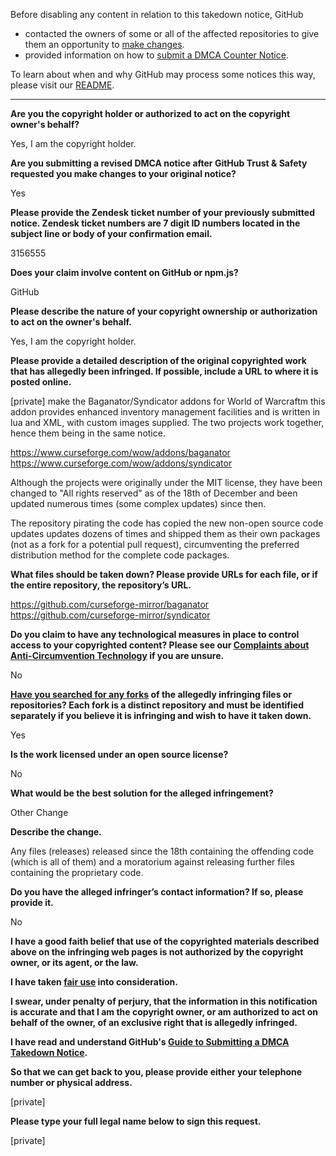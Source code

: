 Before disabling any content in relation to this takedown notice, GitHub
- contacted the owners of some or all of the affected repositories to give them an opportunity to [make changes](https://docs.github.com/en/github/site-policy/dmca-takedown-policy#a-how-does-this-actually-work).
- provided information on how to [submit a DMCA Counter Notice](https://docs.github.com/en/articles/guide-to-submitting-a-dmca-counter-notice).

To learn about when and why GitHub may process some notices this way, please visit our [README](https://github.com/github/dmca/blob/master/README.md#anatomy-of-a-takedown-notice).

---

**Are you the copyright holder or authorized to act on the copyright owner's behalf?**

Yes, I am the copyright holder.

**Are you submitting a revised DMCA notice after GitHub Trust & Safety requested you make changes to your original notice?**

Yes

**Please provide the Zendesk ticket number of your previously submitted notice. Zendesk ticket numbers are 7 digit ID numbers located in the subject line or body of your confirmation email.**

3156555

**Does your claim involve content on GitHub or npm.js?**

GitHub

**Please describe the nature of your copyright ownership or authorization to act on the owner's behalf.**

Yes, I am the copyright holder.

**Please provide a detailed description of the original copyrighted work that has allegedly been infringed. If possible, include a URL to where it is posted online.**

[private] make the Baganator/Syndicator addons for World of Warcraftm this addon provides enhanced inventory management facilities and is written in lua and XML, with custom images supplied. The two projects work together, hence them being in the same notice.

https://www.curseforge.com/wow/addons/baganator  
https://www.curseforge.com/wow/addons/syndicator

Although the projects were originally under the MIT license, they have been changed to "All rights reserved" as of the 18th of December and been updated numerous times (some complex updates) since then.

The repository pirating the code has copied the new non-open source code updates updates dozens of times and shipped them as their own packages (not as a fork for a potential pull request), circumventing the preferred distribution method for the complete code packages.

**What files should be taken down? Please provide URLs for each file, or if the entire repository, the repository’s URL.**

https://github.com/curseforge-mirror/baganator  
https://github.com/curseforge-mirror/syndicator

**Do you claim to have any technological measures in place to control access to your copyrighted content? Please see our <a href="https://docs.github.com/articles/guide-to-submitting-a-dmca-takedown-notice#complaints-about-anti-circumvention-technology">Complaints about Anti-Circumvention Technology</a> if you are unsure.**

No

**<a href="https://docs.github.com/articles/dmca-takedown-policy#b-what-about-forks-or-whats-a-fork">Have you searched for any forks</a> of the allegedly infringing files or repositories? Each fork is a distinct repository and must be identified separately if you believe it is infringing and wish to have it taken down.**

Yes

**Is the work licensed under an open source license?**

No

**What would be the best solution for the alleged infringement?**

Other Change

**Describe the change.**

Any files (releases) released since the 18th containing the offending code (which is all of them) and a moratorium against releasing further files containing the proprietary code.

**Do you have the alleged infringer’s contact information? If so, please provide it.**

No

**I have a good faith belief that use of the copyrighted materials described above on the infringing web pages is not authorized by the copyright owner, or its agent, or the law.**

**I have taken <a href="https://www.lumendatabase.org/topics/22">fair use</a> into consideration.**

**I swear, under penalty of perjury, that the information in this notification is accurate and that I am the copyright owner, or am authorized to act on behalf of the owner, of an exclusive right that is allegedly infringed.**

**I have read and understand GitHub's <a href="https://docs.github.com/articles/guide-to-submitting-a-dmca-takedown-notice/">Guide to Submitting a DMCA Takedown Notice</a>.**

**So that we can get back to you, please provide either your telephone number or physical address.**

[private]

**Please type your full legal name below to sign this request.**

[private]
